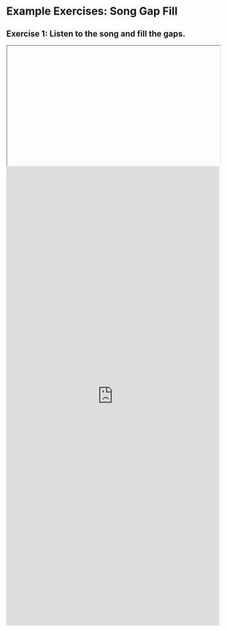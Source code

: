 <h1>Example Exercises: Song Gap Fill</h1>
<h2>Exercise 1: Listen to the song and fill the gaps.</h2>

<iframe width="560" height="315" src"https://www.youtube.com/watch?v=2Vv-BfVoq4g" farmeboard="0" allow-"autoplay;encrypted-media" allowfullscreen></iframe>

<iframe src="https://h5p.org/h5p/embed/345699" width="560" height="1206" frameborder="0" allowfullscreen="allowfullscreen"></iframe>
